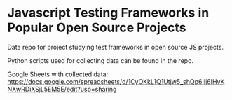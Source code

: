 # Javascript Testing Frameworks in Popular Open Source Projects

Data repo for project studying test frameworks in open source JS projects.

Python scripts used for collecting data can be found in the repo.

Google Sheets with collected data:
https://docs.google.com/spreadsheets/d/1CyOKkL1Q1Utjw5_shQp6IIj6IHvKNXwRDiXSjL5EM5E/edit?usp=sharing
